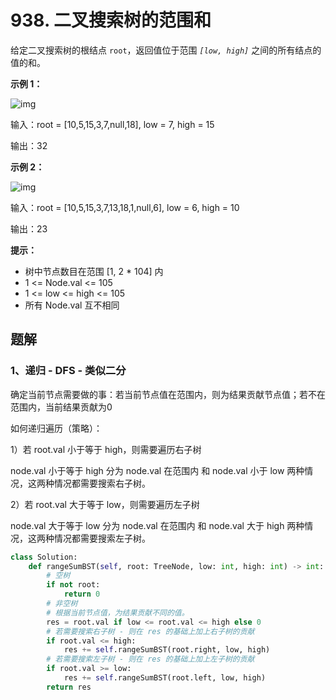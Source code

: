 # 938. 二叉搜索树的范围和

给定二叉搜索树的根结点 `root`，返回值位于范围 *`[low, high]`* 之间的所有结点的值的和。

 

**示例 1：**

![img](https://assets.leetcode.com/uploads/2020/11/05/bst1.jpg)

输入：root = [10,5,15,3,7,null,18], low = 7, high = 15

输出：32

**示例 2：**

![img](https://assets.leetcode.com/uploads/2020/11/05/bst2.jpg)

输入：root = [10,5,15,3,7,13,18,1,null,6], low = 6, high = 10

输出：23

**提示：**

- 树中节点数目在范围 [1, 2 * 104] 内
- 1 <= Node.val <= 105
- 1 <= low <= high <= 105
- 所有 Node.val 互不相同

## 题解

### 1、递归 - DFS - 类似二分

确定当前节点需要做的事：若当前节点值在范围内，则为结果贡献节点值；若不在范围内，当前结果贡献为0

如何递归遍历（策略）：

1）若 root.val 小于等于 high，则需要遍历右子树 

node.val 小于等于 high 分为 node.val 在范围内 和 node.val 小于 low 两种情况，这两种情况都需要搜索右子树。

2）若 root.val 大于等于 low，则需要遍历左子树

node.val 大于等于 low 分为 node.val 在范围内 和 node.val 大于 high 两种情况，这两种情况都需要搜索左子树。

```python
class Solution:
    def rangeSumBST(self, root: TreeNode, low: int, high: int) -> int:
        # 空树
        if not root:
            return 0
        # 非空树
        # 根据当前节点值，为结果贡献不同的值。
        res = root.val if low <= root.val <= high else 0
        # 若需要搜索右子树 - 则在 res 的基础上加上右子树的贡献
        if root.val <= high:
            res += self.rangeSumBST(root.right, low, high)
        # 若需要搜索左子树 - 则在 res 的基础上加上左子树的贡献
        if root.val >= low:
            res += self.rangeSumBST(root.left, low, high)
        return res
```

